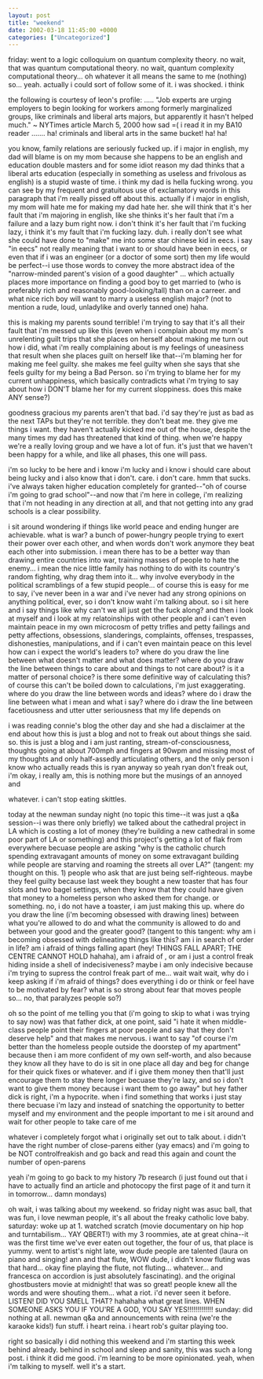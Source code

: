 ```yaml
---
layout: post
title: "weekend"
date: 2002-03-18 11:45:00 +0000
categories: ["Uncategorized"]
---
```


friday: went to a logic colloquium on quantum complexity theory. no wait, that was quantum computational theory. no wait, quantum complexity computational theory... oh whatever it all means the same to me (nothing) so... yeah. actually i could sort of follow some of it. i was shocked. i think 

the following is courtesy of leon's profile:
..... 
"Job experts are urging employers to begin looking for workers among formerly marginalized groups, like criminals and liberal arts majors, but apparently it hasn't helped much." ~ NYTimes article March 5, 2000
how sad =( i read it in my BA10 reader 
.......
ha! criminals and liberal arts in the same bucket! ha! ha!

you know, family relations are seriously fucked up. if i major in english, my dad will blame is on my mom because she happens to be an english and education double masters and for some idiot reason my dad thinks that a liberal arts education (especially in something as useless and frivolous as english) is a stupid waste of time. i think my dad is hella fucking wrong. you can see by my frequent and gratuitous use of exclamatory words in this paragraph that i'm really pissed off about this. actually if i major in english, my mom will hate me for making my dad hate her. she will think that it's her fault that i'm majoring in english, like she thinks it's her fault that i'm a failure and a lazy bum right now. i don't think it's her fault that i'm fucking lazy, i think it's my fault that i'm fucking lazy. duh. i really don't see what she could have done to "make" me into some star chinese kid in eecs. i say "in eecs" not really meaning that i want to or should have been in eecs, or even that if i was an engineer (or a doctor of some sort) then my life would be perfect--i use those words to convey the more abstract idea of the "narrow-minded parent's vision of a good daughter" ... which actually places more importance on finding a good boy to get married to (who is preferably rich and reasonably good-looking/tall) than on a carreer. and what nice rich boy will want to marry a useless english major? (not to mention a rude, loud, unladylike and overly tanned one) haha.

this is making my parents sound terrible! i'm trying to say that it's all their fault that i'm messed up like this (even when i complain about my mom's unrelenting guilt trips that she places on herself about making me turn out how i did, what i'm really complaining about is my feelings of uneasiness that result when she places guilt on herself like that--i'm blaming her for making me feel guilty. she makes me feel guilty when she says that she feels guilty for my being a Bad Person. so i'm trying to blame her for my current unhappiness, which basically contradicts what i'm trying to say about how i DON'T blame her for my current sloppiness. does this make ANY sense?) 

goodness gracious my parents aren't that bad. i'd say they're just as bad as the next TAPs but they're not terrible. they don't beat me. they give me things i want. they haven't actually kicked me out of the house, despite the many times my dad has threatened that kind of thing. when we're happy we're a really loving group and we have a lot of fun. it's just that we haven't been happy for a while, and like all phases, this one will pass.

i'm so lucky to be here and i know i'm lucky and i know i should care about being lucky and i also know that i don't. care. i don't care. hmm that sucks. i've always taken higher education completely for granted--"oh of course i'm going to grad school"--and now that i'm here in college, i'm realizing that i'm not heading in any direction at all, and that not getting into any grad schools is a clear possibility. 

i sit around wondering if things like world peace and ending hunger are achievable. what is war? a bunch of power-hungry people trying to exert their power over each other, and when words don't work anymore they beat each other into submission. i mean there has to be a better way than drawing entire countries into war, training masses of people to hate the enemy... i mean the nice little family has nothing to do with its country's random fighting, why drag them into it... why involve everybody in the political scramblings of a few stupid people... of course this is easy for me to say, i've never been in a war and i've never had any strong opinions on anything political, ever, so i don't know waht i'm talking about. so i sit here and i say things like why can't we all just get the fuck along? and then i look at myself and i look at my relatoinships with other people and i can't even maintain peace in my own microcosm of petty trifles and petty failings and petty affections, obsessions, slanderings, complaints, offenses, trespasses, dishonesties, manipulations, and if i can't even maintain peace on this level how can i expect the world's leaders to? where do you draw the line between what doesn't matter and what does matter? where do you draw the line between things to care about and things to not care about? is it a matter of personal choice? is there some definitive way of calculating this? of course this can't be boiled down to calculations, i'm just exaggerating. where do you draw the line between words and ideas? where do i draw the line between what i mean and what i say? where do i draw the line between facetiousness and utter utter seriousness that my life depends on

i was reading connie's blog the other day and she had a disclaimer at the end about how this is just a blog and not to freak out about things she said. so. this is just a blog and i am just ranting, stream-of-consciousness, thoughts going at about 700mph and fingers at 90wpm and missing most of my thoughts and only half-assedly articulating others, and the only person i know who actually reads this is ryan anyway so yeah ryan don't freak out, i'm okay, i really am, this is nothing more but the musings of an annoyed and 

whatever. i can't stop eating skittles. 

today at the newman sunday night (no topic this time--it was just a q&a session--i was there only briefly) we talked about the cathedral project in LA which is costing a lot of money (they're building a new cathedral in some poor part of LA or something) and this project's getting a lot of flak from everywhere becuase people are asking "why is the catholic church spending extravagant amounts of money on some extravagant building while people are starving and roaming the streets all over LA?" (tangent: my thought on this. 1) people who ask that are just being self-righteous. maybe they feel guilty because last week they bought a new toaster that has four slots and two bagel settings, when they know that they could have given that money to a homeless person who asked them for change. or something. no, i do not have a toaster, i am just making this up. where do you draw the line (i'm becoming obsessed with drawing lines) between what you're allowed to do and what the community is allowed to do and between your good and the greater good? (tangent to this tangent: why am i becoming obsessed with delineating things like this? am i in search of order in life? am i afraid of things falling apart (hey! THINGS FALL APART; THE CENTRE CANNOT HOLD hahaha), am i afraid of , or am i just a control freak hiding inside a shell of indecisiveness? maybe i am only indecisive because i'm trying to supress the control freak part of me... wait wait wait, why do i keep asking if i'm afraid of things? does everything i do or think or feel have to be motivated by fear? what is so strong about fear that moves people so... no, that paralyzes people so?) 

oh so the point of me telling you that (i'm going to skip to what i was trying to say now) was that father dick, at one point, said "i hate it when middle-class people point their fingers at poor people and say that they don't deserve help" and that makes me nervous. i want to say "of course i'm better than the homeless people outside the doorstep of my apartment" because then i am more confident of my own self-worth, and also because they know all they have to do is sit in one place all day and beg for change for their quick fixes or whatever. and if i give them money then that'll just encourage them to stay there longer becuase they're lazy, and so i don't want to give them money because i want them to go away" but hey father dick is right, i'm a hypocrite. when i find something that works i just stay there becuase i'm lazy and instead of snatching the opportunity to better myself and my environment and  the people important to me i sit around and wait for other people to take care of me

whatever i completely forgot what i originally set out to talk about. i didn't have the right number of close-parens either (yay emacs) and i'm going to be NOT controlfreakish and go back and read this again and count the number of open-parens

yeah i'm going to go back to my history 7b research (i just found out that i have to actually find an article and photocopy the first page of it and turn it in tomorrow... damn mondays) 

oh wait, i was talking about my weekend. so friday night was asuc ball, that was fun, i love newman people, it's all about the freaky catholic love baby. 
saturday: woke up at 1. watched scratch (movie documentary on hip hop and turntabilism... YAY QBERT!) with my 3 roommies, ate at great china--it was the first time we've ever eaten out together, the four of us, that place is yummy. went to artist's night late, wow dude people are talented (laura on piano and singing! ann and that flute, WOW dude, i didn't know fluting was that hard... okay fine playing the flute, not fluting... whatever... and francesca on accordion is just absolutely fascinating). and the original ghostbusters movie at midnight! that was so great! people knew all the words and were shouting them... what a riot. i'd never seen it before. LISTEN! DID YOU SMELL THAT? hahahaha what great lines. WHEN SOMEONE ASKS YOU IF YOU'RE A GOD, YOU SAY YES!!!!!!!!!!!!!
sunday: did nothing at all. newman q&a and announcements with reina (we're the karaoke kids!) fun stuff. i heart reina. i heart rob's guitar playing too. 

right so basically i did nothing this weekend and i'm starting this week behind already. behind in school and sleep and sanity, this was such a long post. i think it did me good. i'm learning to be more opinionated. yeah, when i'm talking to myself. well it's a start.